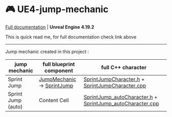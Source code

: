 # 🎮 UE4-jump-mechanic

[Full documentation](https://arza-3d.github.io/UE4-jump-mechanic/) | __Unreal Engine 4.19.2__

This is quick read me, for full documentation check link above 

- - - -

Jump mechanic created in this project :

jump mechanic      | full blueprint __component__ | full C++ __character__ |
-------------------|------------------------------|------------------------|
Sprint Jump        | [JumpMechanic](https://github.com/Arza-3d/UE4-jump-mechanic/blob/master/Content/BlueprintComponents/JumpMechanic/JumpMechanic.uasset) -> [SprintJump](https://github.com/Arza-3d/UE4-jump-mechanic/blob/master/Content/BlueprintComponents/JumpMechanic/Children/SprintJump.uasset)               | [SprintJumpCharacter.h](https://github.com/Arza-3d/UE4-jump-mechanic/blob/master/Source/StudyJumpMechanic/SprintJumpCharacter.h) + [SprintJumpCharacter.cpp](https://github.com/Arza-3d/UE4-jump-mechanic/blob/master/Source/StudyJumpMechanic/SprintJumpCharacter.cpp) |
Sprint Jump (auto) | Content Cell                 | [SprintJump_autoCharacter.h](https://github.com/Arza-3d/UE4-jump-mechanic/blob/master/Source/StudyJumpMechanic/SprintJump_autoCharacter.h) + [SprintJump_autoCharacter.cpp](https://github.com/Arza-3d/UE4-jump-mechanic/blob/master/Source/StudyJumpMechanic/SprintJump_autoCharacter.cpp) |
